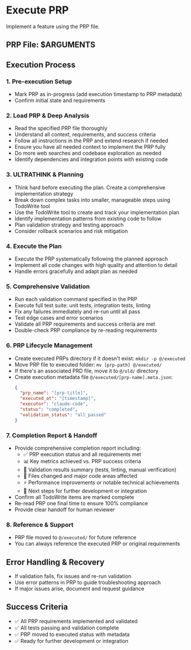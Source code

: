 # Execute PRP

Implement a feature using the PRP file.

## PRP File: $ARGUMENTS

## Execution Process

### 1. **Pre-execution Setup**
   - Mark PRP as in-progress (add execution timestamp to PRP metadata)
   - Confirm initial state and requirements

### 2. **Load PRP & Deep Analysis**
   - Read the specified PRP file thoroughly
   - Understand all context, requirements, and success criteria
   - Follow all instructions in the PRP and extend research if needed
   - Ensure you have all needed context to implement the PRP fully
   - Do more web searches and codebase exploration as needed
   - Identify dependencies and integration points with existing code

### 3. **ULTRATHINK & Planning**
   - Think hard before executing the plan. Create a comprehensive implementation strategy
   - Break down complex tasks into smaller, manageable steps using TodoWrite tool
   - Use the TodoWrite tool to create and track your implementation plan
   - Identify implementation patterns from existing code to follow
   - Plan validation strategy and testing approach
   - Consider rollback scenarios and risk mitigation

### 4. **Execute the Plan**
   - Execute the PRP systematically following the planned approach
   - Implement all code changes with high quality and attention to detail
   - Handle errors gracefully and adapt plan as needed

### 5. **Comprehensive Validation**
   - Run each validation command specified in the PRP
   - Execute full test suite: unit tests, integration tests, linting
   - Fix any failures immediately and re-run until all pass
   - Test edge cases and error scenarios
   - Validate all PRP requirements and success criteria are met
   - Double-check PRP compliance by re-reading requirements

### 6. **PRP Lifecycle Management**
   - Create executed PRPs directory if it doesn't exist: `mkdir -p @/executed`
   - Move PRP file to executed folder: `mv [prp-path] @/executed/`
   - If there's an associated PRD file, move it to `@/old/` directory
   - Create execution metadata file `@/executed/[prp-name].meta.json`:
     ```json
     {
       "prp_name": "[prp-title]",
       "executed_at": "[timestamp]",
       "executor": "claude-code",
       "status": "completed",
       "validation_status": "all_passed"
     }
     ```

### 7. **Completion Report & Handoff**
   - Provide comprehensive completion report including:
     - ✅ PRP execution status and all requirements met
     - 📊 Key metrics achieved vs. PRP success criteria
     - 🧪 Validation results summary (tests, linting, manual verification)
     - 📁 Files changed and major code areas affected
     - ⚡ Performance improvements or notable technical achievements
     - 🔄 Next steps for further development or integration
   - Confirm all TodoWrite items are marked complete
   - Re-read PRP one final time to ensure 100% compliance
   - Provide clear handoff for human reviewer

### 8. **Reference & Support**
   - PRP file moved to `@/executed/` for future reference
   - You can always reference the executed PRP or original requirements


## Error Handling & Recovery

- If validation fails, fix issues and re-run validation
- Use error patterns in PRP to guide troubleshooting approach
- If major issues arise, document and request guidance

## Success Criteria

- ✅ All PRP requirements implemented and validated
- ✅ All tests passing and validation complete
- ✅ PRP moved to executed status with metadata
- ✅ Ready for further development or integration